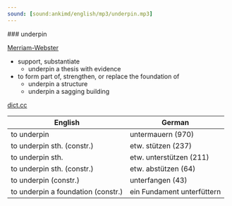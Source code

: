 ```yaml
---
sound: [sound:ankimd/english/mp3/underpin.mp3]
---
```


\### underpin

[Merriam-Webster](https://www.merriam-webster.com/dictionary/underpin)

- support, substantiate
    - underpin a thesis with evidence
- to form part of, strengthen, or replace the foundation of
    - underpin a structure
    - underpin a sagging building

[dict.cc](https://www.dict.cc/underpin)

| English        | German       |
| -------------- | ------------ |
| to underpin | untermauern (970) |
| to underpin sth. (constr.) | etw. stützen (237) |
| to underpin sth. | etw. unterstützen (211) |
| to underpin sth. (constr.) | etw. abstützen (64) |
| to underpin (constr.) | unterfangen (43) |
| to underpin a foundation (constr.) | ein Fundament unterfüttern |
